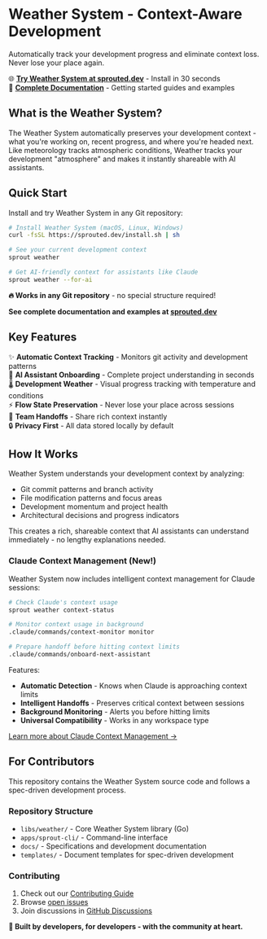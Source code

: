 # Weather System - Context-Aware Development

Automatically track your development progress and eliminate context loss. Never lose your place again.

🌐 **[Try Weather System at sprouted.dev](https://sprouted.dev)** - Install in 30 seconds  
📖 **[Complete Documentation](https://sprouted.dev)** - Getting started guides and examples

## What is the Weather System?

The Weather System automatically preserves your development context - what you're working on, recent progress, and where you're headed next. Like meteorology tracks atmospheric conditions, Weather tracks your development "atmosphere" and makes it instantly shareable with AI assistants.

## Quick Start

Install and try Weather System in any Git repository:

```bash
# Install Weather System (macOS, Linux, Windows)
curl -fsSL https://sprouted.dev/install.sh | sh

# See your current development context
sprout weather

# Get AI-friendly context for assistants like Claude
sprout weather --for-ai
```

**🔥 Works in any Git repository** - no special structure required!

**See complete documentation and examples at [sprouted.dev](https://sprouted.dev)**

## Key Features

✨ **Automatic Context Tracking** - Monitors git activity and development patterns  
🤖 **AI Assistant Onboarding** - Complete project understanding in seconds  
🌡️ **Development Weather** - Visual progress tracking with temperature and conditions  
⚡ **Flow State Preservation** - Never lose your place across sessions  
🔄 **Team Handoffs** - Share rich context instantly  
🔒 **Privacy First** - All data stored locally by default  

## How It Works

Weather System understands your development context by analyzing:
- Git commit patterns and branch activity
- File modification patterns and focus areas  
- Development momentum and project health
- Architectural decisions and progress indicators

This creates a rich, shareable context that AI assistants can understand immediately - no lengthy explanations needed.

### Claude Context Management (New!)

Weather System now includes intelligent context management for Claude sessions:

```bash
# Check Claude's context usage
sprout weather context-status

# Monitor context usage in background
.claude/commands/context-monitor monitor

# Prepare handoff before hitting context limits
.claude/commands/onboard-next-assistant
```

Features:
- **Automatic Detection** - Knows when Claude is approaching context limits
- **Intelligent Handoffs** - Preserves critical context between sessions
- **Background Monitoring** - Alerts you before hitting limits
- **Universal Compatibility** - Works in any workspace type

[Learn more about Claude Context Management →](docs/features/claude-context-management.md)

## For Contributors

This repository contains the Weather System source code and follows a spec-driven development process.

### Repository Structure
- `libs/weather/` - Core Weather System library (Go)
- `apps/sprout-cli/` - Command-line interface 
- `docs/` - Specifications and development documentation
- `templates/` - Document templates for spec-driven development

### Contributing
1. Check out our [Contributing Guide](CONTRIBUTING.md)
2. Browse [open issues](https://github.com/sprouted-dev/garden/issues) 
3. Join discussions in [GitHub Discussions](https://github.com/sprouted-dev/garden/discussions)

**🌱 Built by developers, for developers - with the community at heart.**